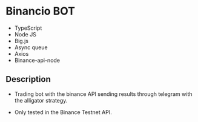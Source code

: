 # Binancio BOT

- TypeScript
- Node JS
- Big.js
- Async queue
- Axios
- Binance-api-node

## Description

- Trading bot with the binance API sending results through telegram with the alligator strategy.

- Only tested in the Binance Testnet API.

